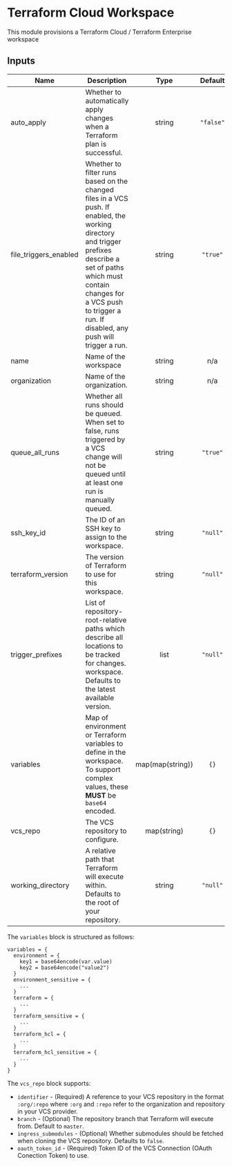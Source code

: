 # Terraform Cloud Workspace

This module provisions a Terraform Cloud / Terraform Enterprise workspace

<!-- BEGINNING OF PRE-COMMIT-TERRAFORM DOCS HOOK -->
## Inputs

| Name | Description | Type | Default | Required |
|------|-------------|:----:|:-----:|:-----:|
| auto\_apply | Whether to automatically apply changes when a Terraform plan is successful. | string | `"false"` | no |
| file\_triggers\_enabled | Whether to filter runs based on the changed files in a VCS push. If enabled, the working directory and trigger prefixes describe a set of paths which must contain changes for a VCS push to trigger a run. If disabled, any push will trigger a run. | string | `"true"` | no |
| name | Name of the workspace | string | n/a | yes |
| organization | Name of the organization. | string | n/a | yes |
| queue\_all\_runs | Whether all runs should be queued. When set to false, runs triggered by a VCS change will not be queued until at least one run is manually queued. | string | `"true"` | no |
| ssh\_key\_id | The ID of an SSH key to assign to the workspace. | string | `"null"` | no |
| terraform\_version | The version of Terraform to use for this workspace. | string | `"null"` | no |
| trigger\_prefixes | List of repository-root-relative paths which describe all locations to be tracked for changes. workspace. Defaults to the latest available version. | list | `"null"` | no |
| variables | Map of environment or Terraform variables to define in the workspace. To support complex values, these __MUST__ be `base64` encoded. | map(map(string)) | `{}` | no |
| vcs\_repo | The VCS repository to configure. | map(string) | `{}` | no |
| working\_directory | A relative path that Terraform will execute within. Defaults to the root of your repository. | string | `"null"` | no |

<!-- END OF PRE-COMMIT-TERRAFORM DOCS HOOK -->

The `variables` block is structured as follows:

```hcl
variables = {
  environment = {
    key1 = base64encode(var.value)
    key2 = base64encode("value2")
  }
  environment_sensitive = {
    ...
  }
  terraform = {
    ...
  }
  terraform_sensitive = {
    ...
  }
  terraform_hcl = {
    ...
  }
  terraform_hcl_sensitive = {
    ...
  }
}
```

The `vcs_repo` block supports:

* `identifier` - (Required) A reference to your VCS repository in the format `:org/:repo` where `:org` and `:repo` refer to the organization and repository in your VCS provider.
* `branch` - (Optional) The repository branch that Terraform will execute from. Default to `master`.
* `ingress_submodules` - (Optional) Whether submodules should be fetched when cloning the VCS repository. Defaults to `false`.
* `oauth_token_id` - (Required) Token ID of the VCS Connection (OAuth Conection Token) to use.
